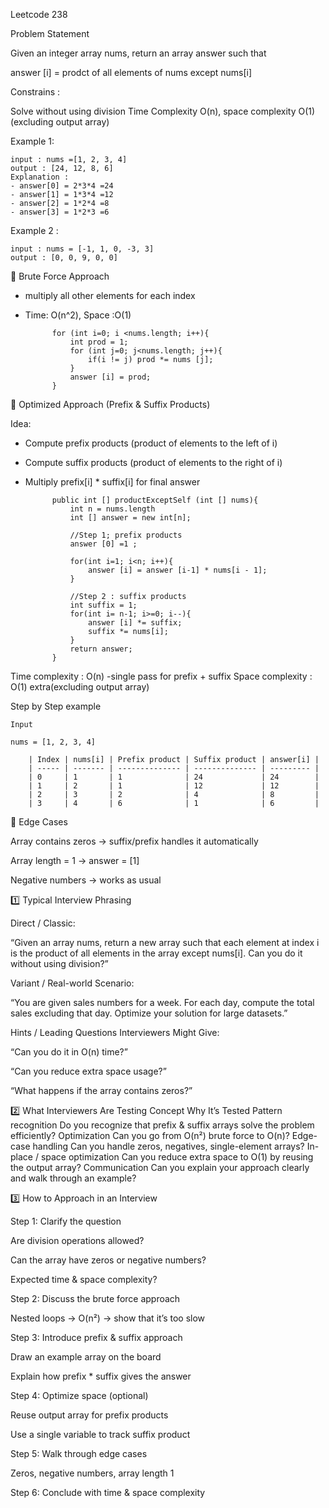 Leetcode 238

Problem Statement

Given an integer array nums, return an array answer such that

answer [i] = prodct of all elements of nums except nums[i]

Constrains : 

Solve without using division
Time Complexity O(n), space complexity O(1) (excluding output array)

Example 1: 

    input : nums =[1, 2, 3, 4]
    output : [24, 12, 8, 6]
    Explanation :
    - answer[0] = 2*3*4 =24
    - answer[1] = 1*3*4 =12
    - answer[2] = 1*2*4 =8
    - answer[3] = 1*2*3 =6

Example 2 :

    input : nums = [-1, 1, 0, -3, 3]
    output : [0, 0, 9, 0, 0]

🔹 Brute Force Approach

- multiply all other elements for each index
- Time: O(n^2), Space :O(1)

            for (int i=0; i <nums.length; i++){
                int prod = 1;
                for (int j=0; j<nums.length; j++){
                    if(i != j) prod *= nums [j];
                }
                answer [i] = prod;
            }

🔹 Optimized Approach (Prefix & Suffix Products)

Idea:
- Compute prefix products (product of elements to the left of i)
- Compute suffix products (product of elements to the right of i)
- Multiply prefix[i] * suffix[i] for final answer

            public int [] productExceptSelf (int [] nums){
                int n = nums.length
                int [] answer = new int[n]; 

                //Step 1; prefix products
                answer [0] =1 ;

                for(int i=1; i<n; i++){
                    answer [i] = answer [i-1] * nums[i - 1];
                } 

                //Step 2 : suffix products
                int suffix = 1;
                for(int i= n-1; i>=0; i--){
                    answer [i] *= suffix;
                    suffix *= nums[i];
                }
                return answer;
            }

Time complexity : O(n) -single pass for prefix + suffix
Space complexity : O(1) extra(excluding output array)


Step by Step example 

    Input 

    nums = [1, 2, 3, 4]

        | Index | nums[i] | Prefix product | Suffix product | answer[i] |
        | ----- | ------- | -------------- | -------------- | --------- |
        | 0     | 1       | 1              | 24             | 24        |
        | 1     | 2       | 1              | 12             | 12        |
        | 2     | 3       | 2              | 4              | 8         |
        | 3     | 4       | 6              | 1              | 6         |


🔹 Edge Cases

Array contains zeros → suffix/prefix handles it automatically

Array length = 1 → answer = [1]

Negative numbers → works as usual

1️⃣ Typical Interview Phrasing

Direct / Classic:

“Given an array nums, return a new array such that each element at index i is the product of all elements in the array except nums[i]. Can you do it without using division?”

Variant / Real-world Scenario:

“You are given sales numbers for a week. For each day, compute the total sales excluding that day. Optimize your solution for large datasets.”

Hints / Leading Questions Interviewers Might Give:

“Can you do it in O(n) time?”

“Can you reduce extra space usage?”

“What happens if the array contains zeros?”

2️⃣ What Interviewers Are Testing
Concept	Why It’s Tested
Pattern recognition	Do you recognize that prefix & suffix arrays solve the problem efficiently?
Optimization	Can you go from O(n²) brute force to O(n)?
Edge-case handling	Can you handle zeros, negatives, single-element arrays?
In-place / space optimization	Can you reduce extra space to O(1) by reusing the output array?
Communication	Can you explain your approach clearly and walk through an example?

3️⃣ How to Approach in an Interview

Step 1: Clarify the question

Are division operations allowed?

Can the array have zeros or negative numbers?

Expected time & space complexity?

Step 2: Discuss the brute force approach

Nested loops → O(n²) → show that it’s too slow

Step 3: Introduce prefix & suffix approach

Draw an example array on the board

Explain how prefix * suffix gives the answer

Step 4: Optimize space (optional)

Reuse output array for prefix products

Use a single variable to track suffix product

Step 5: Walk through edge cases

Zeros, negative numbers, array length 1

Step 6: Conclude with time & space complexity
